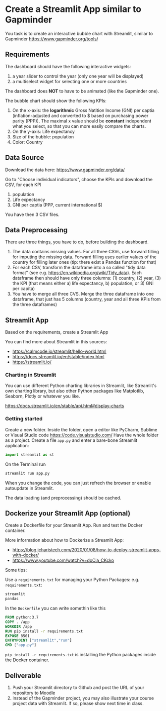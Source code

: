 
# Create a Streamlit App similar to Gapminder

You task is to create an interactive bubble chart with Streamlit, similar to Gapminder https://www.gapminder.org/tools/ 

## Requirements

The dashboard should have the following interactive widgets:
1. a year slider to control the year (only one year will be displayed)
2. a multiselect widget for selecting one or more countries

The dashboard does **NOT** to have to be animated (like the Gapminder one).

The bubble chart should show the following KPIs:
1. On the x-axis: the **logarithmic** Gross Natition Income (GNI) per captia (inflation-adjusted and converted to $ based on purchasing power parity (PPP)). The maximal x value should be **constant** independent what you select, so that you can more easily compare the charts.
2. On the y-axis: Life expectancy
3. Size of the bubble: population
4. Color: Country

## Data Source

Download the data here: https://www.gapminder.org/data/

Go to "Choose individual indicators", choose the KPIs and download the CSV, for each KPI
1. population
2. Life expectancy
3. GNI per captia (PPP, current international $)

You have then 3 CSV files.

## Data Preprocessing

There are three things, you have to do, before building the dashboard. 
1. The data contains missing values. For all three CSVs, use forward filling for imputing the missing data. Forward filling uses earlier values of the country for filling later ones (tip: there exist a Pandas function for that)
2. For each CSV, transform the dataframe into a so called "tidy data format" (see e.g. https://en.wikipedia.org/wiki/Tidy_data). Each dataframe then should have only three columns: (1) country, (2) year, (3) the KPI (that means either a) life expectancy, b) population, or 3) GNI per capita)
4. You have to merge all three CVS.  Merge the three dataframe into one dataframe, that just has 5 columns (country, year and all three KPIs from the three dataframes)


## Streamlit App

Based on the requirements, create a Streamlit App

You can find more about Streamlit in this sources:
- https://calmcode.io/streamlit/hello-world.html
- https://docs.streamlit.io/en/stable/index.html
- https://streamlit.io/ 

### Charting in Streamlit

You can use different Python charting libraries in Streamlit, like Streamlit's own charting library, but also other Python packages like Matplotlib, Seaborn, Plotly or whatever you like. 

https://docs.streamlit.io/en/stable/api.html#display-charts 

### Getting started
Create a new folder. 
Inside the folder, open a editor like PyCharm, Sublime or Visual Studio code https://code.visualstudio.com/
Have the whole folder as a project. 
Create a file `app.py` and enter a bare-bone Streamlit application:

```python
import streamlit as st
```

On the Terminal run

```bash
streamlit run app.py
```

When you change the code, you can just refrech the browser or enable autoupdate in Streamlit. 

The data loading (and preprocessing) should be cached.

## Dockerize your Streamlit App (optional)

Create a Dockerfile for your Streamlit App. Run and test the Docker container.

More information about how to Dockerize a Streamlit App:
* https://blog.jcharistech.com/2020/01/08/how-to-deploy-streamlit-apps-with-docker/
* https://www.youtube.com/watch?v=doCia_CKcko

Some tips:

Use a `requirements.txt` for managing your Python Packages:
e.g. `requirements.txt`:
```txt
streamlit
pandas
```

In the `Dockerfile` you can write somethin like this
```dockerfile
FROM python:3.7
COPY . /app
WORKDIR /app
RUN pip install -r requirements.txt
EXPOSE 8501
ENTRYPOINT ["streamlit","run"]
CMD ["app.py"]
```

`pip install -r requirements.txt` is installing the Python packages inside the Docker container.

## Deliverable

1. Push your Streamlit directory to Github and post the URL of your repository to Moodle
2. Instead of the Gapminder project, you may also illustrate your course project data with Streamlit. If so, please show next time in class.
